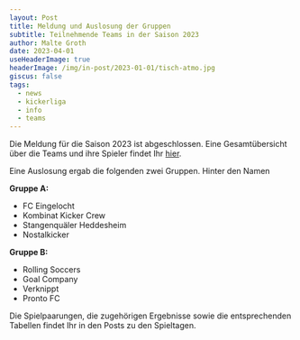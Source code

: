 ```yaml
---
layout: Post
title: Meldung und Auslosung der Gruppen
subtitle: Teilnehmende Teams in der Saison 2023
author: Malte Groth
date: 2023-04-01
useHeaderImage: true
headerImage: /img/in-post/2023-01-01/tisch-atmo.jpg
giscus: false
tags:
  - news
  - kickerliga
  - info
  - teams
---
```


Die Meldung für die Saison 2023 ist abgeschlossen.
Eine Gesamtübersicht über die Teams und ihre Spieler findet Ihr [hier](/kickerliga-mannheim/files/downloads/meldung.pdf).

Eine Auslosung ergab die folgenden zwei Gruppen. Hinter den Namen

**Gruppe A:**
* FC Eingelocht 
* Kombinat Kicker Crew
* Stangenquäler Heddesheim
* Nostalkicker

**Gruppe B:**
* Rolling Soccers
* Goal Company
* Verknippt
* Pronto FC

Die Spielpaarungen, die zugehörigen Ergebnisse sowie die entsprechenden Tabellen findet Ihr in den Posts zu den Spieltagen.
